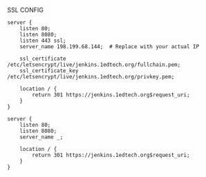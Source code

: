 SSL CONFIG 
    
    server {
        listen 80;
        listen 8080;
        listen 443 ssl;
        server_name 198.199.68.144;  # Replace with your actual IP
    
        ssl_certificate /etc/letsencrypt/live/jenkins.1edtech.org/fullchain.pem;
        ssl_certificate_key /etc/letsencrypt/live/jenkins.1edtech.org/privkey.pem;
    
        location / {
            return 301 https://jenkins.1edtech.org$request_uri;
        }
    }
    
    server {
        listen 80;
        listen 8080;
        server_name _;
    
        location / {
            return 301 https://jenkins.1edtech.org$request_uri;
        }
    }
